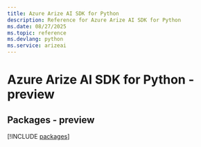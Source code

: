 ```yaml
---
title: Azure Arize AI SDK for Python
description: Reference for Azure Arize AI SDK for Python
ms.date: 08/27/2025
ms.topic: reference
ms.devlang: python
ms.service: arizeai
---
```

# Azure Arize AI SDK for Python - preview
## Packages - preview
[!INCLUDE [packages](arize-ai-index.md)]